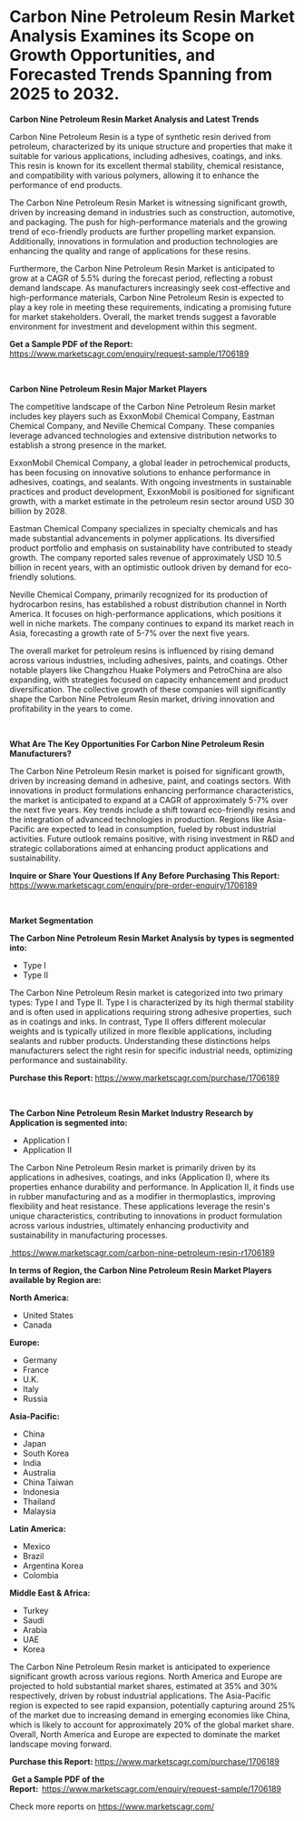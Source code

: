 <p><h1>Carbon Nine Petroleum Resin Market Analysis Examines its Scope on Growth Opportunities, and Forecasted Trends Spanning from 2025 to 2032.</h1></p><p><strong>Carbon Nine Petroleum Resin Market Analysis and Latest Trends</strong></p>
<p><p>Carbon Nine Petroleum Resin is a type of synthetic resin derived from petroleum, characterized by its unique structure and properties that make it suitable for various applications, including adhesives, coatings, and inks. This resin is known for its excellent thermal stability, chemical resistance, and compatibility with various polymers, allowing it to enhance the performance of end products.</p><p>The Carbon Nine Petroleum Resin Market is witnessing significant growth, driven by increasing demand in industries such as construction, automotive, and packaging. The push for high-performance materials and the growing trend of eco-friendly products are further propelling market expansion. Additionally, innovations in formulation and production technologies are enhancing the quality and range of applications for these resins.</p><p>Furthermore, the Carbon Nine Petroleum Resin Market is anticipated to grow at a CAGR of 5.5% during the forecast period, reflecting a robust demand landscape. As manufacturers increasingly seek cost-effective and high-performance materials, Carbon Nine Petroleum Resin is expected to play a key role in meeting these requirements, indicating a promising future for market stakeholders. Overall, the market trends suggest a favorable environment for investment and development within this segment.</p></p>
<p><strong>Get a Sample PDF of the Report:&nbsp;</strong> <a href="https://www.marketscagr.com/enquiry/request-sample/1706189?utm_campaign=1889&utm_medium=2&utm_source=Github&utm_content=ia&utm_term=10012025&utm_id=carbon-nine-petroleum-resin">https://www.marketscagr.com/enquiry/request-sample/1706189</a></p>
<p>&nbsp;</p>
<p><strong>Carbon Nine Petroleum Resin Major Market Players</strong></p>
<p><p>The competitive landscape of the Carbon Nine Petroleum Resin market includes key players such as ExxonMobil Chemical Company, Eastman Chemical Company, and Neville Chemical Company. These companies leverage advanced technologies and extensive distribution networks to establish a strong presence in the market.</p><p>ExxonMobil Chemical Company, a global leader in petrochemical products, has been focusing on innovative solutions to enhance performance in adhesives, coatings, and sealants. With ongoing investments in sustainable practices and product development, ExxonMobil is positioned for significant growth, with a market estimate in the petroleum resin sector around USD 30 billion by 2028.</p><p>Eastman Chemical Company specializes in specialty chemicals and has made substantial advancements in polymer applications. Its diversified product portfolio and emphasis on sustainability have contributed to steady growth. The company reported sales revenue of approximately USD 10.5 billion in recent years, with an optimistic outlook driven by demand for eco-friendly solutions.</p><p>Neville Chemical Company, primarily recognized for its production of hydrocarbon resins, has established a robust distribution channel in North America. It focuses on high-performance applications, which positions it well in niche markets. The company continues to expand its market reach in Asia, forecasting a growth rate of 5-7% over the next five years.</p><p>The overall market for petroleum resins is influenced by rising demand across various industries, including adhesives, paints, and coatings. Other notable players like Changzhou Huake Polymers and PetroChina are also expanding, with strategies focused on capacity enhancement and product diversification. The collective growth of these companies will significantly shape the Carbon Nine Petroleum Resin market, driving innovation and profitability in the years to come.</p></p>
<p>&nbsp;</p>
<p><strong>What Are The Key Opportunities For Carbon Nine Petroleum Resin Manufacturers?</strong></p>
<p><p>The Carbon Nine Petroleum Resin market is poised for significant growth, driven by increasing demand in adhesive, paint, and coatings sectors. With innovations in product formulations enhancing performance characteristics, the market is anticipated to expand at a CAGR of approximately 5-7% over the next five years. Key trends include a shift toward eco-friendly resins and the integration of advanced technologies in production. Regions like Asia-Pacific are expected to lead in consumption, fueled by robust industrial activities. Future outlook remains positive, with rising investment in R&D and strategic collaborations aimed at enhancing product applications and sustainability.</p></p>
<p><strong>Inquire or Share Your Questions If Any Before Purchasing This Report:</strong> <a href="https://www.marketscagr.com/enquiry/pre-order-enquiry/1706189?utm_campaign=1889&utm_medium=2&utm_source=Github&utm_content=ia&utm_term=10012025&utm_id=carbon-nine-petroleum-resin">https://www.marketscagr.com/enquiry/pre-order-enquiry/1706189</a></p>
<p>&nbsp;</p>
<p><strong>Market Segmentation</strong></p>
<p><strong>The Carbon Nine Petroleum Resin Market Analysis by types is segmented into:</strong></p>
<p><ul><li>Type I</li><li>Type II</li></ul></p>
<p><p>The Carbon Nine Petroleum Resin market is categorized into two primary types: Type I and Type II. Type I is characterized by its high thermal stability and is often used in applications requiring strong adhesive properties, such as in coatings and inks. In contrast, Type II offers different molecular weights and is typically utilized in more flexible applications, including sealants and rubber products. Understanding these distinctions helps manufacturers select the right resin for specific industrial needs, optimizing performance and sustainability.</p></p>
<p><strong>Purchase this Report:&nbsp;</strong><a href="https://www.marketscagr.com/purchase/1706189?utm_campaign=1889&utm_medium=2&utm_source=Github&utm_content=ia&utm_term=10012025&utm_id=carbon-nine-petroleum-resin">https://www.marketscagr.com/purchase/1706189</a></p>
<p>&nbsp;</p>
<p><strong>The Carbon Nine Petroleum Resin Market Industry Research by Application is segmented into:</strong></p>
<p><ul><li>Application I</li><li>Application II</li></ul></p>
<p><p>The Carbon Nine Petroleum Resin market is primarily driven by its applications in adhesives, coatings, and inks (Application I), where its properties enhance durability and performance. In Application II, it finds use in rubber manufacturing and as a modifier in thermoplastics, improving flexibility and heat resistance. These applications leverage the resin's unique characteristics, contributing to innovations in product formulation across various industries, ultimately enhancing productivity and sustainability in manufacturing processes.</p></p>
<p><a href="https://www.marketscagr.com/carbon-nine-petroleum-resin-r1706189?utm_campaign=1889&utm_medium=2&utm_source=Github&utm_content=ia&utm_term=10012025&utm_id=carbon-nine-petroleum-resin">&nbsp;https://www.marketscagr.com/carbon-nine-petroleum-resin-r1706189</a></p>
<p><strong>In terms of Region, the Carbon Nine Petroleum Resin Market Players available by Region are:</strong></p>
<p>
    <p> <strong> North America: </strong>
        <ul>
            <li>United States</li>
            <li>Canada</li>
        </ul>
        </p> 
    <p> <strong> Europe: </strong>
        <ul>
            <li>Germany</li>
            <li>France</li>
            <li>U.K.</li>
            <li>Italy</li>
            <li>Russia</li>
        </ul>
        </p> 
    <p> <strong> Asia-Pacific: </strong>
        <ul>
            <li>China</li>
            <li>Japan</li>
            <li>South Korea</li>
            <li>India</li>
            <li>Australia</li>
            <li>China Taiwan</li>
            <li>Indonesia</li>
            <li>Thailand</li>
            <li>Malaysia</li>
        </ul>
        </p> 
    <p> <strong> Latin America: </strong>
        <ul>
            <li>Mexico</li>
            <li>Brazil</li>
            <li>Argentina Korea</li>
            <li>Colombia</li>
        </ul>
        </p> 
    <p> <strong> Middle East & Africa: </strong>
        <ul>
            <li>Turkey</li>
            <li>Saudi</li>
            <li>Arabia</li>
            <li>UAE</li>
            <li>Korea</li>
        </ul>
    </p>
    </p>
<p><p>The Carbon Nine Petroleum Resin market is anticipated to experience significant growth across various regions. North America and Europe are projected to hold substantial market shares, estimated at 35% and 30% respectively, driven by robust industrial applications. The Asia-Pacific region is expected to see rapid expansion, potentially capturing around 25% of the market due to increasing demand in emerging economies like China, which is likely to account for approximately 20% of the global market share. Overall, North America and Europe are expected to dominate the market landscape moving forward.</p></p>
<p><strong>Purchase this Report: </strong><a href="https://www.marketscagr.com/purchase/1706189?utm_campaign=1889&utm_medium=2&utm_source=Github&utm_content=ia&utm_term=10012025&utm_id=carbon-nine-petroleum-resin">https://www.marketscagr.com/purchase/1706189</a></p>
<p>&nbsp;<strong>Get a Sample PDF of the Report:&nbsp;&nbsp;</strong><a href="https://www.marketscagr.com/enquiry/request-sample/1706189?utm_campaign=1889&utm_medium=2&utm_source=Github&utm_content=ia&utm_term=10012025&utm_id=carbon-nine-petroleum-resin">https://www.marketscagr.com/enquiry/request-sample/1706189</a></p>
<p><strong></strong></p>
<p>Check more reports on <a href="https://www.marketscagr.com/?utm_campaign=1889&utm_medium=2&utm_source=Github&utm_content=ia&utm_term=10012025&utm_id=carbon-nine-petroleum-resin">https://www.marketscagr.com/</a></p>